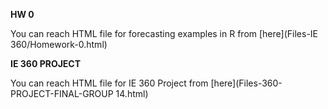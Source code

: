 **HW 0**

You can reach HTML file for forecasting examples in R from [here](Files-IE 360/Homework-0.html)

**IE 360 PROJECT**

You can reach HTML file for IE 360 Project from [here](Files-360-PROJECT-FINAL-GROUP 14.html)
